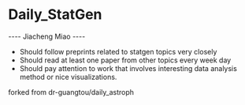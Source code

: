 # Daily_StatGen
---- Jiacheng Miao ----

* Should follow preprints related to statgen topics very closely
* Should read at least one paper from other topics every week day
* Should pay attention to work that involves interesting data analysis method or nice visualizations.

forked from dr-guangtou/daily_astroph
